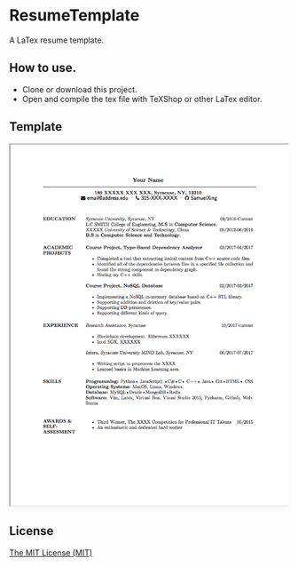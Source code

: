 # ResumeTemplate

A LaTex resume template.

## How to use.

- Clone or download this project.
- Open and compile the tex file with TeXShop or other LaTex editor.

## Template

![template](./resume.png)

## License

[The MIT License (MIT)](http://opensource.org/licenses/MIT)